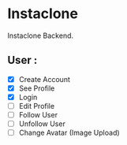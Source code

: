 # Instaclone

Instaclone Backend.

## User : 

- [X] Create Account
- [X] See Profile
- [X] Login
- [ ] Edit Profile
- [ ] Follow User
- [ ] Unfollow User
- [ ] Change Avatar (Image Upload)